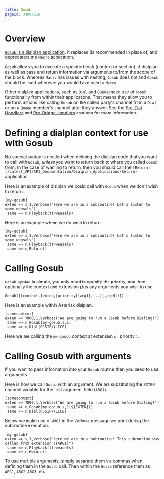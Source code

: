 ```yaml
---
title: Gosub
pageid: 31097218
---
```


Overview
========

[`Gosub` is a dialplan application](/Latest_API/API_Documentation/Dialplan_Applications/Gosub). It replaces (is recommended in place of, and deprecates) the `Macro` application.

`Gosub` allows you to execute a specific block (context or section) of dialplan as well as pass and return information via arguments to/from the scope of the block. Whereas `Macro` has issues with nesting, `Gosub` does not and `Gosub` should be used wherever you would have used a `Macro`.

Other dialplan applications, such as `Dial` and `Queue` make use of `Gosub` functionality from within their applications. That means they allow you to perform actions like calling `Gosub` on the called party's channel from a `Dial`, or on a `Queue` member's channel after they answer. See the [Pre-Dial Handlers](/Configuration/Dialplan/Subroutines/Pre-Dial-Handlers) and [Pre-Bridge Handlers](/Configuration/Dialplan/Subroutines/Pre-Bridge-Handlers) sections for more information.

Defining a dialplan context for use with Gosub
==============================================

No special syntax is needed when defining the dialplan code that you want to call with `Gosub`, *unless* you want to return back to where you called `Gosub` from. In the case of wanting to return, then you should call the `[Return](/Latest_API/API_Documentation/Dialplan_Applications/Return)` application.

Here is an example of dialplan we could call with `Gosub` when we don't wish to return.

```
[my-gosub]
exten => s,1,Verbose("Here we are in a subroutine! Let's listen to some weasels")
 same => n,Playback(tt-weasels)

```

Here is an example where we do wish to return.

```
[my-gosub]
exten => s,1,Verbose("Here we are in a subroutine! Let's listen to some weasels")
 same => n,Playback(tt-weasels)
 same => n,Return()

```

Calling Gosub
=============

`Gosub` syntax is simple, you only need to specify the priority, and then optionally the context and extension plus any arguments you wish to use.

```
Gosub([[context,]exten,]priority[(arg1[,...][,argN])])

```

Here is an example within Asterisk dialplan.

```
[somecontext]
exten => 7000,1,Verbose("We are going to run a Gosub before Dialing!")
 same => n,Gosub(my-gosub,s,1)
 same => n,Dial(PJSIP/ALICE)

```

Here we are calling the `my-gosub` context at extension `s` , priority `1`.

Calling Gosub with arguments
============================

If you want to pass information into your `Gosub` routine then you need to use arguments.

Here is how we call `Gosub` with an argument. We are substituting the `EXTEN` channel variable for the first argument field (`ARG1`).

```
[somecontext]
exten => 7000,1,Verbose("We are going to run a Gosub before Dialing!")
 same => n,Gosub(my-gosub,s,1(${EXTEN}))
 same => n,Dial(PJSIP/ALICE)

```

Below we make use of `ARG1` in the `Verbose` message we print during the subroutine execution.

```
[my-gosub]
exten => s,1,Verbose("Here we are in a subroutine! This subroutine was called from extension ${ARG1}")
 same => n,Playback(tt-weasels)
 same => n,Return()

```

To use multiple arguments, simply separate them via commas when defining them in the `Gosub` call. Then within the `Gosub` reference them as `ARG1`, `ARG2`, `ARG3`, etc.
